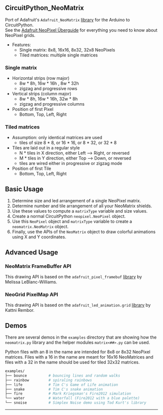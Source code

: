 ## CircuitPython_NeoMatrix

Port of Adafruit's `Adafruit_NeoMatrix` [library][ada01] for the Arduino to CircuitPython.  
See the [Adafruit NeoPixel Überguide][ada02] for everything you need to know about NeoPixel grids.

- Features:
  - Single matrix: 8x8, 16x16, 8x32, 32x8 NeoPixels
  - Tiled matrices: multiple single matrices

### Single matrix
- Horizontal strips (row major)
  - 8w * 8h, 16w * 16h , 8w * 32h
  - zigzag and progressive rows
- Vertical strips (column major)
  - 8w * 8h, 16w * 16h, 32w * 8h
  - zigzag and progressive columns
- Position of first Pixel
  - Bottom, Top, Left, Right

### Tiled matrices
- Assumption: only identical matrices are used
  - tiles of size 8 * 8, or 16 * 16, or 8 * 32, or 32 * 8
- Tiles are laid out in a regular style
  - N * tiles in X direction, either Left --> Right, or reversed
  - M * tiles in Y direction, either Top --> Down, or reversed
  - tiles are wired either in progressive or zigzag mode
- Position of first Tile
  - Bottom, Top, Left, Right


## Basic Usage
1. Determine size and led arrangement of a single NeoPixel matrix.
2. Determine number and tile arrangement of all your NeoMatrix shields.
3. Use these values to compute a `matrixType` variable and size values.
4. Create a normal CircuitPython `neopixel.NeoPixel` object.
5. Use this `NeoPixel` object and `matrixType` variable to create a `neomatrix.NeoMatrix` object.
6. Finally, use the APIs of the `NeoMatrix` object to draw colorful animations using X and Y coordinates.


## Advanced Usage

### NeoMatrix FrameBuffer API
This drawing API is based on the `adafruit_pixel_framebuf` [library][ada06] by Melissa LeBlanc-Williams.

### NeoGrid PixelMap API
This drawing API is based on the `adafruit_led_animation.grid` [library][ada07] by Kattni Rembor.


## Demos

There are several demos in the `examples` directory that are showing how
the `neomatrix.py` library and the helper modules `matrix<##>.py` can be used.

Python files with an 8 in the name are intended for 8x8 or 8x32 NeoPixel matrices.
Files with a 16 in the name are meant for 16x16 NeoMatrices and 
files with a 32 in the name should be used for tiled 32x32 matrices.

``` bash
examples/
├── bounce          # bouncing lines and random walks
├── rainbow         # spiraling rainbows
├── life            # Tim C's Game of Life animation
├── snake           # Tim C's snake animation
├── fire            # Mark Kriegsman's Fire2012 simulation
└── water           # Waterfall (Fire2012 with a blue palette)
└── snoise          # Simplex Noise demo using Tod Kurt's library
```

---

[ada01]: https://github.com/adafruit/Adafruit_NeoMatrix
[ada02]: https://learn.adafruit.com/adafruit-neopixel-uberguide/neomatrix-library

[ada03]: https://github.com/adafruit/Adafruit_CircuitPython_NeoPixel
[ada04]: https://github.com/adafruit/Adafruit_CircuitPython_framebuf
[ada05]: https://github.com/adafruit/Adafruit_CircuitPython_PixelMap

[ada06]: https://github.com/adafruit/Adafruit_CircuitPython_Pixel_Framebuf
[ada07]: https://github.com/adafruit/Adafruit_CircuitPython_LED_Animation
[ada08]: https://github.com/adafruit/Adafruit_CircuitPython_LED_Animation/blob/main/adafruit_led_animation/grid.py
[ada09]: https://github.com/adafruit/Adafruit_CircuitPython_LED_Animation/blob/main/adafruit_led_animation/helper.py

